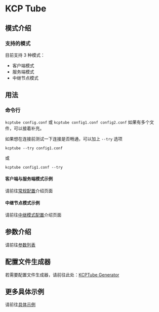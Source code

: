 # KCP Tube

## 模式介绍

### 支持的模式
目前支持 3 种模式：
- 客户端模式
- 服务端模式
- 中继节点模式

## 用法

### 命令行
`kcptube config.conf`
或
`kcptube config1.conf config2.conf`
如果有多个文件，可以接着补充。

如果想在连接前测试一下连接是否畅通，可以加上 ``--try`` 选项

```
kcptube --try config1.conf
```
或
```
kcptube config1.conf --try
```

#### 客户端与服务端模式示例
请前往[常规配置](client_server_zh-hans.md)介绍页面

#### 中继节点模式示例
请前往[中继模式配置](relay_mode_zh-hans.md)介绍页面

## 参数介绍
请前往[参数列表](parameters_zh-hans.md)

## 配置文件生成器

若需要配置文件生成器，请前往此处：[KCPTube Generator](https://github.com/cnbatch/KCPTubeGenerator)

## 更多具体示例
请前往[具体示例](specific_examples_zh-hans.md)
